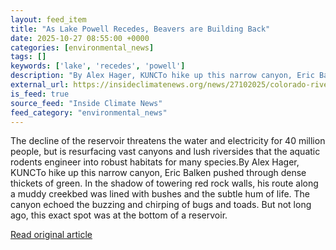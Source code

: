 ```yaml
---
layout: feed_item
title: "As Lake Powell Recedes, Beavers are Building Back"
date: 2025-10-27 08:55:00 +0000
categories: [environmental_news]
tags: []
keywords: ['lake', 'recedes', 'powell']
description: "By Alex Hager, KUNCTo hike up this narrow canyon, Eric Balken pushed through dense thickets of green"
external_url: https://insideclimatenews.org/news/27102025/colorado-river-lake-powell-drought-beavers/
is_feed: true
source_feed: "Inside Climate News"
feed_category: "environmental_news"
---
```


The decline of the reservoir threatens the water and electricity for 40 million people, but is resurfacing vast canyons and lush riversides that the aquatic rodents engineer into robust habitats for many species.By Alex Hager, KUNCTo hike up this narrow canyon, Eric Balken pushed through dense thickets of green. In the shadow of towering red rock walls, his route along a muddy creekbed was lined with bushes and the subtle hum of life. The canyon echoed the buzzing and chirping of bugs and toads. But not long ago, this exact spot was at the bottom of a reservoir.

[Read original article](https://insideclimatenews.org/news/27102025/colorado-river-lake-powell-drought-beavers/)
